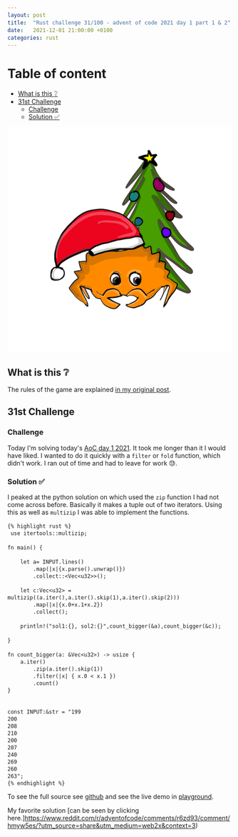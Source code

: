 ```yaml
---
layout: post
title:  "Rust challenge 31/100 - advent of code 2021 day 1 part 1 & 2"
date:   2021-12-01 21:00:00 +0100
categories: rust
---
```



#  Table of content
<!-- MarkdownTOC autolink="true" -->

- [What is this :grey_question:](#what-is-this-grey_question)
- [31st Challenge](#31st-challenge)
	- [Challenge](#challenge)
	- [Solution :white_check_mark:](#solution-white_check_mark)

<!-- /MarkdownTOC -->
![](/assets/img/aoc.png)
## What is this :grey_question: 

The rules of the game are explained [in my original post](https://maebli.github.io/rust/2021/10/18/100rust.html). 

## 31st Challenge
### Challenge

Today I'm solving today's [AoC day 1 2021](ttps://adventofcode.com/2021/day/1). It took me longer than it I would have liked.
I wanted to do it quickly with a `filter` or `fold` function, which didn't work. I ran out of time and had to leave for work :sweat:.



### Solution :white_check_mark:

I peaked at the python solution on [](www.reddit.com/r/adventofcode) which used the `zip` function I had not come across before. Basically
it makes a tuple out of two iterators. Using this as well as `multizip` I was able to implement the functions. 

	{% highlight rust %}
	 use itertools::multizip;

	fn main() {

	    let a= INPUT.lines()
	        .map(|x|{x.parse().unwrap()})
	        .collect::<Vec<u32>>();

	    let c:Vec<u32> = multizip((a.iter(),a.iter().skip(1),a.iter().skip(2)))
	        .map(|x|{x.0+x.1+x.2})
	        .collect();

	    println!("sol1:{}, sol2:{}",count_bigger(&a),count_bigger(&c));

	}

	fn count_bigger(a: &Vec<u32>) -> usize {
	    a.iter()
	        .zip(a.iter().skip(1))
	        .filter(|x| { x.0 < x.1 })
	        .count()
	}


	const INPUT:&str = "199
	200
	208
	210
	200
	207
	240
	269
	260
	263";
	{% endhighlight %}


To see the full source see [github](https://github.com/maebli/100rustsnippets/tree/master/aoc-2021-day1) and see the live demo in [playground](https://play.rust-lang.org/?version=stable&edition=2021&gist=a29f5ab10ec865d5209ba0c286d62ca4). 


My favorite solution [can be seen by clicking here.]https://www.reddit.com/r/adventofcode/comments/r6zd93/comment/hmyw5es/?utm_source=share&utm_medium=web2x&context=3)
